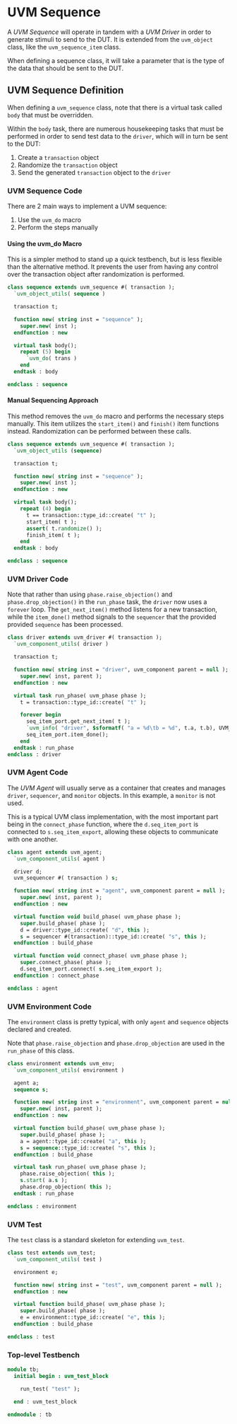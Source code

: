 # UVM Sequence

A _UVM Sequence_ will operate in tandem with a _UVM Driver_ in order to generate stimuli to send to the DUT. It is extended from the `uvm_object` class, like the `uvm_sequence_item` class.

When defining a sequence class, it will take a parameter that is the type of the data that should be sent to the DUT.

## UVM Sequence Definition

When defining a `uvm_sequence` class, note that there is a virtual task called `body` that must be overridden.

Within the `body` task, there are numerous housekeeping tasks that must be performed in order to send test data to the `driver`, which will in turn be sent to the DUT:

  1. Create a `transaction` object
  2. Randomize the `transaction` object
  3. Send the generated `transaction` object to the `driver`

### UVM Sequence Code

There are 2 main ways to implement a UVM sequence:

  1. Use the `uvm_do` macro
  2. Perform the steps manually

#### Using the uvm_do Macro

This is a simpler method to stand up a quick testbench, but is less flexible than the alternative method. It prevents the user from having any control over the transaction object after randomization is performed.

```sv
class sequence extends uvm_sequence #( transaction );
  `uvm_object_utils( sequence )

  transaction t;

  function new( string inst = "sequence" );
    super.new( inst );
  endfunction : new

  virtual task body();
    repeat (5) begin
      `uvm_do( trans )
    end
  endtask : body

endclass : sequence
```

#### Manual Sequencing Approach

This method removes the `uvm_do` macro and performs the necessary steps manually. This item utilizes the `start_item()` and `finish()` item functions instead. Randomization can be performed between these calls.

```sv
class sequence extends uvm_sequence #( transaction );
  `uvm_object_utils (sequence)

  transaction t;

  function new( string inst = "sequence" );
    super.new( inst );
  endfunction : new

  virtual task body();
    repeat (4) begin
      t == transaction::type_id::create( "t" );
      start_item( t );
      assert( t.randomize() );
      finish_item( t );
    end
  endtask : body

endclass : sequence
```

### UVM Driver Code

Note that rather than using `phase.raise_objection()` and `phase.drop_objection()` in the `run_phase` task, the `driver` now uses a `forever` loop. The `get_next_item()` method listens for a new transaction, while the `item_done()` method signals to the `sequencer` that the provided provided `sequence` has been processed.

```sv
class driver extends uvm_driver #( transaction );
  `uvm_component_utils( driver )

  transaction t;

  function new( string inst = "driver", uvm_component parent = null );
    super.new( inst, parent );
  endfunction : new

  virtual task run_phase( uvm_phase phase );
    t = transaction::type_id::create( "t" );

    forever begin 
      seq_item_port.get_next_item( t );
      `uvm_info( "driver", $sformatf( "a = %d\tb = %d", t.a, t.b), UVM_NONE )
      seq_item_port.item_done();
    end
  endtask : run_phase
endclass : driver
```

### UVM Agent Code

The _UVM Agent_ will usually serve as a container that creates and manages `driver`, `sequencer`, and `monitor` objects. In this example, a `monitor` is not used.

This is a typical UVM class implementation, with the most important part being in the `connect_phase` function, where the `d.seq_item_port` is connected to `s.seq_item_export`, allowing these objects to communicate with one another.

```sv
class agent extends uvm_agent;
  `uvm_component_utils( agent )

  driver d;
  uvm_sequencer #( transaction ) s;

  function new( string inst = "agent", uvm_component parent = null );
    super.new( inst, parent );
  endfunction : new

  virtual function void build_phase( uvm_phase phase );
    super.build_phase( phase );
    d = driver::type_id::create( "d", this );
    s = sequencer #(transaction)::type_id::create( "s", this );
  endfunction : build_phase

  virtual function void connect_phase( uvm_phase phase );
    super.connect_phase( phase );
    d.seq_item_port.connect( s.seq_item_export );
  endfunction : connect_phase

endclass : agent
```

### UVM Environment Code

The `environment` class is pretty typical, with only `agent` and `sequence` objects declared and created.

Note that `phase.raise_objection` and `phase.drop_objection` are used in the `run_phase` of this class.

```sv
class environment extends uvm_env;
  `uvm_component_utils( environment )

  agent a;
  sequence s;

  function new( string inst = "environment", uvm_component parent = null );
    super.new( inst, parent );
  endfunction : new

  virtual function build_phase( uvm_phase phase );
    super.build_phase( phase );
    a = agent::type_id::create( "a", this );
    s = sequence::type_id::create( "s", this );
  endfunction : build_phase

  virtual task run_phase( uvm_phase phase );
    phase.raise_objection( this );
    s.start( a.s );
    phase.drop_objection( this );
  endtask : run_phase

endclass : environment
```

### UVM Test

The `test` class is a standard skeleton for extending `uvm_test`.

```sv
class test extends uvm_test;
  `uvm_component_utils( test )

  environment e;

  function new( string inst = "test", uvm_component parent = null );
  endfunction : new

  virtual function build_phase( uvm_phase phase );
    super.build_phase( phase );
    e = environment::type_id::create( "e", this );
  endfunction : build_phase

endclass : test
```

### Top-level Testbench

```sv
module tb;
  initial begin : uvm_test_block

    run_test( "test" );

  end : uvm_test_block

endmodule : tb
```
